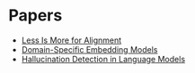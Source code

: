 # Papers
- [Less Is More for Alignment](https://arxiv.org/pdf/2305.11206)
- [Domain-Specific Embedding Models](https://arxiv.org/html/2409.18511v2)
- [Hallucination Detection in Language Models](https://arxiv.org/pdf/2401.06855)